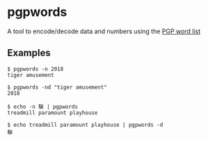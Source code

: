 # pgpwords

A tool to encode/decode data and numbers using the
[PGP word list](https://en.wikipedia.org/wiki/PGP_word_list)

## Examples

```
$ pgpwords -n 2018
tiger amusement
```

```
$ pgpwords -nd "tiger amusement"
2018
```

```
$ echo -n 験 | pgpwords
treadmill paramount playhouse
```

```
$ echo treadmill paramount playhouse | pgpwords -d
験
```
